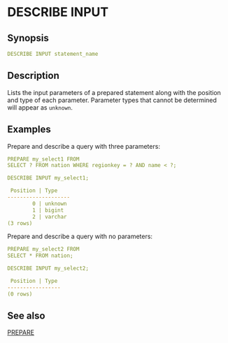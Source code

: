 # DESCRIBE INPUT

## Synopsis

```yaml
DESCRIBE INPUT statement_name
```

## Description

Lists the input parameters of a prepared statement along with the position and type of each parameter. Parameter types that cannot be determined will appear as `unknown`.

## Examples

Prepare and describe a query with three parameters:

```yaml
PREPARE my_select1 FROM
SELECT ? FROM nation WHERE regionkey = ? AND name < ?;
```

```yaml
DESCRIBE INPUT my_select1;
```

```yaml
 Position | Type
--------------------
        0 | unknown
        1 | bigint
        2 | varchar
(3 rows)
```

Prepare and describe a query with no parameters:

```yaml
PREPARE my_select2 FROM
SELECT * FROM nation;
```

```yaml
DESCRIBE INPUT my_select2;
```

```yaml
 Position | Type
-----------------
(0 rows)
```

## See also

[PREPARE](./prepare.md)